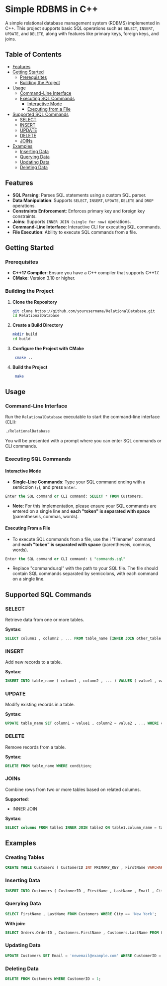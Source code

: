 # Simple RDBMS in C++

A simple relational database management system (RDBMS) implemented in C++. This project supports basic SQL operations such as `SELECT`, `INSERT`, `UPDATE`, and `DELETE`, along with features like primary keys, foreign keys, and joins.

## Table of Contents

-   [Features](#features)
-   [Getting Started](#getting-started)
    -   [Prerequisites](#prerequisites)
    -   [Building the Project](#building-the-project)
-   [Usage](#usage)
    -   [Command-Line Interface](#command-line-interface)
    -   [Executing SQL Commands](#executing-sql-commands)
        -   [Interactive Mode](#interactive-mode)
        -   [Executing from a File](#executing-from-a-file)
-   [Supported SQL Commands](#supported-sql-commands)
    -   [SELECT](#select)
    -   [INSERT](#insert)
    -   [UPDATE](#update)
    -   [DELETE](#delete)
    -   [JOINs](#joins)
-   [Examples](#examples)
    -   [Inserting Data](#inserting-data)
    -   [Querying Data](#querying-data)
    -   [Updating Data](#updating-data)
    -   [Deleting Data](#deleting-data)

## Features

-   **SQL Parsing**: Parses SQL statements using a custom SQL parser.
-   **Data Manipulation**: Supports `SELECT`, `INSERT`, `UPDATE`, `DELETE` and `DROP` operations.
-   **Constraints Enforcement**: Enforces primary key and foreign key constraints.
-   **Joins**: Supports `INNER JOIN (single for now)` operations.
-   **Command-Line Interface**: Interactive CLI for executing SQL commands.
-   **File Execution**: Ability to execute SQL commands from a file.

## Getting Started

### Prerequisites

-   **C++17 Compiler**: Ensure you have a C++ compiler that supports C++17.
-   **CMake**: Version 3.10 or higher.

### Building the Project

1. **Clone the Repository**

    ```bash
    git clone https://github.com/yourusername/RelationalDatabase.git
    cd RelationalDatabase

    ```

2. **Create a Build Directory**

    ```bash
    mkdir build
    cd build
    ```

3. **Configure the Project with CMake**

    ```bash
     cmake ..
    ```

4. **Build the Project**
    ```bash
     make
    ```

## Usage

### Command-Line Interface

Run the `RelationalDatabase` executable to start the command-line interface (CLI):

```bash
./RelationalDatabase
```

You will be presented with a prompt where you can enter SQL commands or CLI commands.

### Executing SQL Commands

#### Interactive Mode

-   **Single-Line Commands**: Type your SQL command ending with a semicolon (`;`), and press `Enter`.

```sql
Enter the SQL command or CLI command: SELECT * FROM Customers;
```

-   **Note**: For this implementation, please ensure your SQL commands are entered on a single line and **each "token" is separated with space** (parentheseis, commas, words).

#### Executing From a File

-   To execute SQL commands from a file, use the i "filename" command and **each "token" is separated with space** (parentheseis, commas, words).

```sql
Enter the SQL command or CLI command: i "commands.sql"
```

-   Replace "commands.sql" with the path to your SQL file. The file should contain SQL commands separated by semicolons, with each command on a single line.

## Supported SQL Commands

### SELECT

Retrieve data from one or more tables.

**Syntax**:

```sql
SELECT column1 , column2 , ... FROM table_name [INNER JOIN other_table ON condition] [WHERE condition];
```

### INSERT

Add new records to a table.

**Syntax**:

```sql
INSERT INTO table_name ( column1 , column2 , ... ) VALUES ( value1 , value2 , ... );

```

### UPDATE

Modify existing records in a table.

**Syntax**:

```sql
UPDATE table_name SET column1 = value1 , column2 = value2 , ... WHERE condition;
```

### DELETE

Remove records from a table.

**Syntax**:

```sql
DELETE FROM table_name WHERE condition;
```

### JOINs

Combine rows from two or more tables based on related columns.

**Supported**:

-   INNER JOIN

**Syntax**:

```sql
SELECT columns FROM table1 INNER JOIN table2 ON table1.column_name = table2.column_name [WHERE condition];
```

## Examples

### Creating Tables

```sql
CREATE TABLE Customers ( CustomerID INT PRIMARY_KEY , FirstName VARCHAR(100) , LastName VARCHAR(100) , Email VARCHAR(100) , City VARCHAR(100) ) ;
```

### Inserting Data

```sql
INSERT INTO Customers ( CustomerID , FirstName , LastName , Email , City ) VALUES ( 1 , 'Alice' , 'Smith' , "alice@example.com" , 'New York' );
```

### Querying Data

```sql
SELECT FirstName , LastName FROM Customers WHERE City == 'New York';
```

**With join:**

```sql
SELECT Orders.OrderID , Customers.FirstName , Customers.LastName FROM Orders INNER JOIN Customers ON Orders.CustomerID = Customers.CustomerID WHERE Orders.TotalAmount > 100.00;
```

### Updating Data

```sql
UPDATE Customers SET Email = 'newemail@example.com' WHERE CustomerID = 1;
```

### Deleting Data

```sql
DELETE FROM Customers WHERE CustomerID = 1;
```
